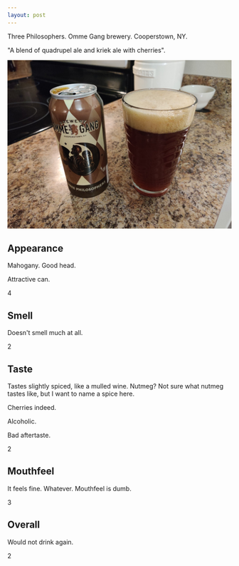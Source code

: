 ```yaml
---
layout: post
---
```


Three Philosophers.
Omme Gang brewery.
Cooperstown, NY.

"A blend of quadrupel ale and kriek ale with cherries".

<img class="beer-photo" src="/beer/images/2020-10-30-omme-gang-three-philosophers.jpg"/>


## Appearance

Mahogany.
Good head.

Attractive can.

4


## Smell

Doesn't smell much at all.

2


## Taste

Tastes slightly spiced,
like a mulled wine.
Nutmeg?
Not sure what nutmeg tastes like,
but I want to name a spice here.

Cherries indeed.

Alcoholic.

Bad aftertaste.

2


## Mouthfeel

It feels fine.
Whatever.
Mouthfeel is dumb.

3


## Overall

Would not drink again.

2
